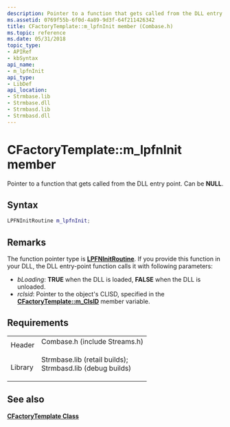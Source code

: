 ```yaml
---
description: Pointer to a function that gets called from the DLL entry point. Can be NULL.
ms.assetid: 0769f55b-6f0d-4a89-9d3f-64f211426342
title: CFactoryTemplate::m_lpfnInit member (Combase.h)
ms.topic: reference
ms.date: 05/31/2018
topic_type: 
- APIRef
- kbSyntax
api_name: 
- m_lpfnInit
api_type: 
- LibDef
api_location: 
- Strmbase.lib
- Strmbase.dll
- Strmbasd.lib
- Strmbasd.dll
---
```


# CFactoryTemplate::m\_lpfnInit member

Pointer to a function that gets called from the DLL entry point. Can be **NULL**.

## Syntax


```C++
LPFNInitRoutine m_lpfnInit;
```



## Remarks

The function pointer type is [**LPFNInitRoutine**](lpfninitroutine.md). If you provide this function in your DLL, the DLL entry-point function calls it with following parameters:

-   *bLoading*: **TRUE** when the DLL is loaded, **FALSE** when the DLL is unloaded.
-   *rclsid*: Pointer to the object's CLISD, specified in the [**CFactoryTemplate::m\_ClsID**](cfactorytemplate-m-clsid.md) member variable.

## Requirements



|                    |                                                                                                                                                                                            |
|--------------------|--------------------------------------------------------------------------------------------------------------------------------------------------------------------------------------------|
| Header<br/>  | <dl> <dt>Combase.h (include Streams.h)</dt> </dl>                                                                                   |
| Library<br/> | <dl> <dt>Strmbase.lib (retail builds); </dt> <dt>Strmbasd.lib (debug builds)</dt> </dl> |



## See also

<dl> <dt>

[**CFactoryTemplate Class**](cfactorytemplate.md)
</dt> </dl>

 

 




